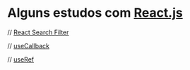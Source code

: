 # Alguns estudos com [React.js](https://reactjs.org)

// [React Search Filter](./react-search-filter/README.MD)

// [useCallback](./react-useCallback/README.md)

// [useRef](./react-useRef/README.md)
